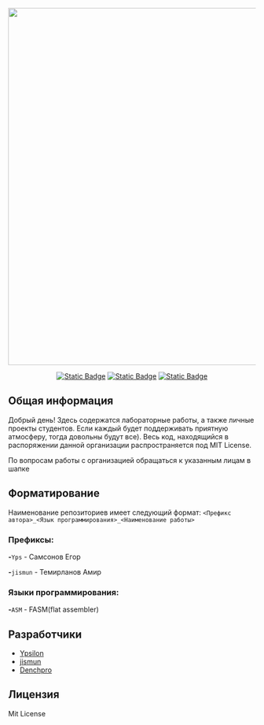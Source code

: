 <p align="center">
      <img src="https://i.ibb.co/0hFWKyM/readme-logo.png" width="726">
</p>

<p align="center">
    <a href= "https://vk.com/ypsilon_xx"><img alt="Static Badge" src="https://img.shields.io/badge/MainLeader-Samsonov_Egor-blue?label=MainLeader&labelColor=%23e30e0e&color=%23c2c2c2"></a>
   <a href= "https://vk.com/temiramir"><img alt="Static Badge" src="https://img.shields.io/badge/Leader-Temirlanov_Amir-blue?label=Leader&labelColor=%23f77225&color=%23c2c2c2"></a>
    <a href= "https://vk.com/denchpro9"><img alt="Static Badge" src="https://img.shields.io/badge/Leader-Zubov_Denis-blue?label=Leader&labelColor=%23f77225&color=%23c2c2c2"></a>
</p>

## Общая информация
Добрый день! Здесь содержатся лабораторные работы, а также личные проекты студентов. Если каждый будет поддерживать приятную атмосферу, тогда довольны будут все).
Весь код, находящийся в распоряжении данной организации распространяется под MIT License.

По вопросам работы с организацией обращаться к указанным лицам в шапке

## Форматирование
Наименование репозиториев имеет следующий формат: `<Префикс автора>_<Язык программирования>_<Наименование работы>`

### Префиксы:

**-**`Yps` - Самсонов Егор

**-**`jismun` - Темирланов Амир

### Языки программирования:

**-**`ASM` - FASM(flat assembler)

## Разработчики

- [Ypsilon](https://github.com/YpsilonXX)
- [jismun](https://github.com/jismun)
- [Denchpro](https://github.com/Denchpro)

## Лицензия
Mit License

